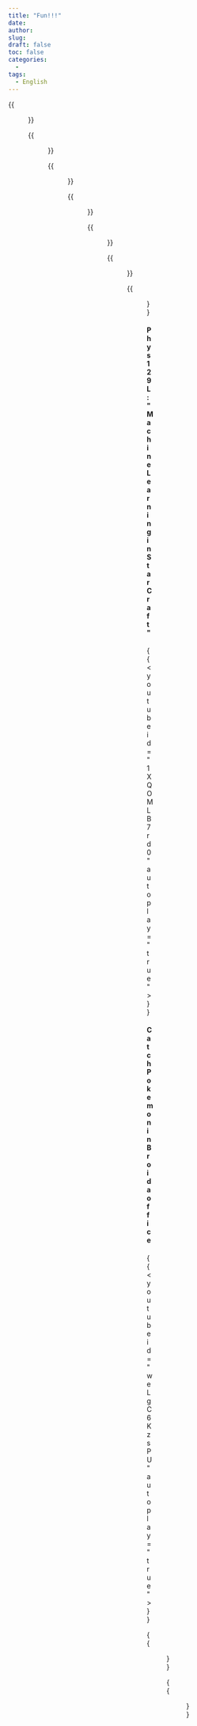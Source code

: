 ```yaml
---
title: "Fun!!!"
date: 
author: 
slug: 
draft: false
toc: false
categories:
  - 
tags:
  - English
---
```


{{<figure src="https://raw.githubusercontent.com/DarknessYzY/Photos/main/IMG_6442.JPG" 
          title="'Never give up!!!'" caption="Dr.B's office">}}
  
  
{{<figure src="https://raw.githubusercontent.com/DarknessYzY/Photos/main/IMG_6443.JPG" title="Why Physics">}}
  
 {{<figure src="https://raw.githubusercontent.com/DarknessYzY/Photos/main/IMG_3668.JPG" 
          title="Optical Theory" caption="Is there a dinosaur on the blackboard?">}}
  
   {{<figure src="https://raw.githubusercontent.com/DarknessYzY/Photos/main/IMG_6412.JPG" 
          caption="The world entirely changed after taking a short nap in class.">}}
  
   {{<figure src="https://raw.githubusercontent.com/DarknessYzY/Photos/main/ThermalMagician.jpg" 
           title="Thermal Magician" caption="An Introduction to Thermal Physics by Daniel V. Schroeder">}}
  
  
  {{<figure src="https://raw.githubusercontent.com/DarknessYzY/Photos/main/IMG_6917.JPG" 
           caption="My friends: Andy Wang and 'Captain Chung' are demonstrating topology to me, by circuits.">}}
  
  

  {{<figure src="https://raw.githubusercontent.com/DarknessYzY/Photos/main/NoPass.jpg" 
           title="'You shall Not Pass (this course)!'">}}
  
    

  #### Phys 129L: "Machine Learning in Star Craft"
  {{< youtube id="1XQOMLB7rd0" autoplay="true">}}
  
  #### Catch Pokemon in Broida office
  {{< youtube id="weLgC6KzsPU" autoplay="true">}}
  
  
  {{<figure src="https://raw.githubusercontent.com/DarknessYzY/Photos/main/randomWalk.jpg" 
          caption="Random walk on my chemotaxis plate?">}}
  

  {{<figure src="https://raw.githubusercontent.com/DarknessYzY/Photos/main/Gamer.jpg"  
            title="Be careful as gamers, ALWAYS!!" >}}
  
  

